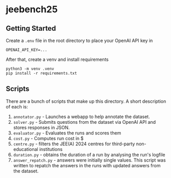 # jeebench25

## Getting Started

Create a `.env` file in the root directory to place your OpenAI API key in

```
OPENAI_API_KEY=...
```

After that, create a venv and install requirements 
```
python3 -m venv .venv
pip install -r requirements.txt
```

## Scripts

There are a bunch of scripts that make up this directory. A short description 
of each is:

1. `annotator.py` - Launches a webapp to help annotate the dataset. 
2. `solver.py` - Submits questions from the dataset via OpenAI API and stores 
   responses in JSON.
3. `evaluator.py` - Evaluates the runs and scores them
4. `cost.py` - Computes run cost in $
5. `centre.py` - filters the JEE(A) 2024 centres for third-party non-educational 
   institutions
6. `duration.py` - obtains the duration of a run by analysing the run's logfile
7. `answer_repatch.py` - answers were initially single values. This script was 
   written to repatch the answers in the runs with updated answers from the 
   dataset.
